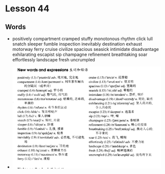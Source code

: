 # Lesson 44

## Words

- positively compartment cramped stuffy monotonous rhythm click lull snatch sleeper fumble inspection inevitably destination exhaust motorway ferry cruise civilize spacious seasick intimidate disadvantage exhilarating escapist sip champagne refinement breathtaking soar effortlessly landscape fresh uncrumpled

- ![Words](../../../Images/Part3/05/words-44.png)
